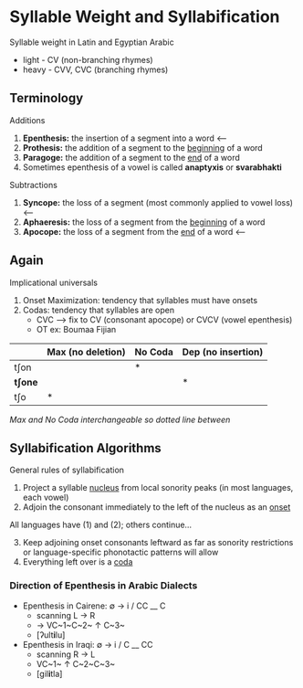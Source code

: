 # Syllable Weight and Syllabification

Syllable weight in Latin and Egyptian Arabic

- light - CV (non-branching rhymes)
- heavy - CVV, CVC (branching rhymes)

## Terminology

Additions

1. **Epenthesis:** the insertion of a segment into a word	⟵
2. **Prothesis:** the addition of a segment to the <u>beginning</u> of a word
3. **Paragoge:** the addition of a segment to the <u>end</u> of a word
4. Sometimes epenthesis of a vowel is called **anaptyxis** or **svarabhakti**

Subtractions

1. **Syncope:** the loss of a segment (most commonly applied to vowel loss)	⟵
2. **Aphaeresis:** the loss of a segment from the <u>beginning</u> of a word
3. **Apocope:** the loss of a segment from the <u>end</u> of a word	⟵

## Again

Implicational universals

1. Onset Maximization: tendency that syllables must have onsets
2. Codas: tendency that syllables are open
   - CVC ⟶ fix to CV (consonant apocope) or CVCV (vowel epenthesis)
   - OT ex: Boumaa Fijian

|           | Max (no deletion) | No Coda | Dep (no insertion) |
| --------- | ----------------- | ------- | ------------------ |
| tʃon      |                   | *       |                    |
| **tʃone** |                   |         | *                  |
| tʃo       | *                 |         |                    |

*Max and No Coda interchangeable so dotted line between*

## Syllabification Algorithms

General rules of syllabification

1. Project a syllable <u>nucleus</u> from local sonority peaks (in most languages, each vowel)
2. Adjoin the consonant immediately to the left of the nucleus as an <u>onset</u>

All languages have (1) and (2); others continue…

3. Keep adjoining onset consonants leftward as far as sonority restrictions or language-specific phonotactic patterns will allow
4. Everything left over is a <u>coda</u>

### Direction of Epenthesis in Arabic Dialects

- Epenthesis in Cairene: ∅ → i / CC __ C
  - scanning L → R
  - → VC~1~C~2~ ↑ C~3~
  - [ʔult**i**lu]
- Epenthesis in Iraqi: ∅ → i / C __ CC
  - scanning R → L
  - VC~1~ ↑ C~2~C~3~ 
  - [gil**i**tla]